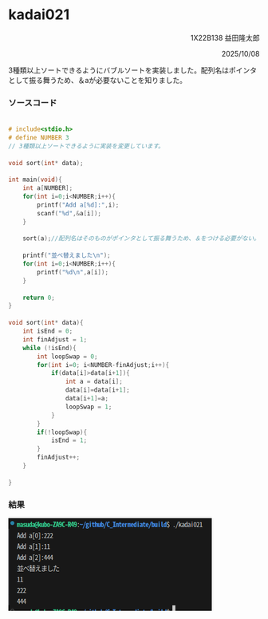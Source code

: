 # kadai021
<div style="text-align:right;">
1X22B138 益田隆太郎

2025/10/08
</div>

3種類以上ソートできるようにバブルソートを実装しました。配列名はポインタとして振る舞うため、＆aが必要ないことを知りました。
### ソースコード
```c

# include<stdio.h>
# define NUMBER 3
// 3種類以上ソートできるように実装を変更しています。

void sort(int* data);

int main(void){
    int a[NUMBER];
    for(int i=0;i<NUMBER;i++){
        printf("Add a[%d]:",i);
        scanf("%d",&a[i]);
    }

    sort(a);//配列名はそのものがポインタとして振る舞うため、＆をつける必要がない。

    printf("並べ替えました\n");
    for(int i=0;i<NUMBER;i++){
        printf("%d\n",a[i]);
    }

    return 0;
}

void sort(int* data){
    int isEnd = 0;
    int finAdjust = 1;
    while (!isEnd){
        int loopSwap = 0;
        for(int i=0; i<NUMBER-finAdjust;i++){
            if(data[i]>data[i+1]){
                int a = data[i];
                data[i]=data[i+1];
                data[i+1]=a;
                loopSwap = 1;
            }
        }
        if(!loopSwap){
            isEnd = 1;
        }
        finAdjust++;
    }

}
```
### 結果  
![images/kadai021.png](../images/kadai021.png)
